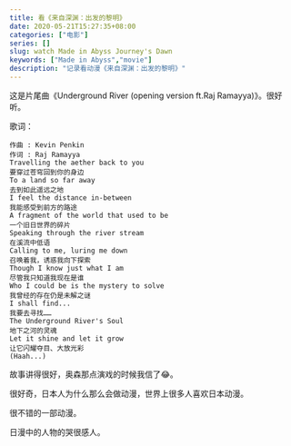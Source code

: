 ```yaml
---
title: 看《来自深渊：出发的黎明》
date: 2020-05-21T15:27:35+08:00
categories: ["电影"]
series: []
slug: watch Made in Abyss Journey's Dawn
keywords: ["Made in Abyss","movie"]
description: "记录看动漫《来自深渊：出发的黎明》"
---
```



<!-- require APlayer -->
<link rel="stylesheet" href="https://cdn.jsdelivr.net/npm/aplayer/dist/APlayer.min.css">
<script src="https://cdn.jsdelivr.net/npm/aplayer/dist/APlayer.min.js"></script>
<!-- require MetingJS -->
<script src="https://cdn.jsdelivr.net/npm/meting@2/dist/Meting.min.js"></script>

<meting-js
	server="netease"
	type="song"
	id="509098783">
</meting-js>

这是片尾曲《Underground River (opening version ft.Raj Ramayya)》。很好听。

歌词：

```
作曲 : Kevin Penkin
作词 : Raj Ramayya
Travelling the aether back to you
要穿过苍穹回到你的身边
To a land so far away
去到如此遥远之地
I feel the distance in-between
我能感受到前方的路途
A fragment of the world that used to be
一个旧日世界的碎片
Speaking through the river stream
在溪流中低语
Calling to me, luring me down
召唤着我，诱惑我向下探索
Though I know just what I am
尽管我只知道我现在是谁
Who I could be is the mystery to solve
我曾经的存在仍是未解之谜
I shall find...
我要去寻找……
The Underground River's Soul
地下之河的灵魂
Let it shine and let it grow
让它闪耀夺目、大放光彩
(Haah...)
```

故事讲得很好，奥森那点演戏的时候我信了:joy:。

很好奇，日本人为什么那么会做动漫，世界上很多人喜欢日本动漫。

很不错的一部动漫。

日漫中的人物的哭很感人。